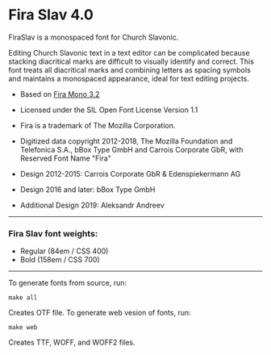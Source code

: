 # Fira Slav 4.0

FiraSlav is a monospaced font for Church Slavonic.

Editing Church Slavonic text in a text editor can be complicated because
stacking diacritical marks are difficult to visually identify and correct.
This font treats all diacritical marks and combining letters as spacing
symbols and maintains a monospaced appearance, ideal for text editing projects.

- Based on [Fira Mono 3.2](https://github.com/bBoxType/FiraSans)

- Licensed under the SIL Open Font License Version 1.1

- Fira is a trademark of The Mozilla Corporation.

- Digitized data copyright 2012-2018, The Mozilla Foundation and Telefonica S.A., bBox Type GmbH and Carrois Corporate GbR, with Reserved Font Name "Fira" 
- Design 2012-2015: Carrois Corporate GbR & Edenspiekermann AG
- Design 2016 and later: bBox Type GmbH
- Additional Design 2019: Aleksandr Andreev

_ _ _ _ _ _ _ _ _ _ _ _ _ _ _ _ _ _ _ _

### Fira Slav font weights:

* Regular 		(84em / CSS 400)
* Bold  		(158em / CSS 700)
_ _ _ _ _ _ _ _ _ _ _ _ _ _ _ _ _ _ _ _

To generate fonts from source, run:

`make all`

Creates OTF file. To generate web vesion of fonts, run:

`make web`

Creates TTF, WOFF, and WOFF2 files.
